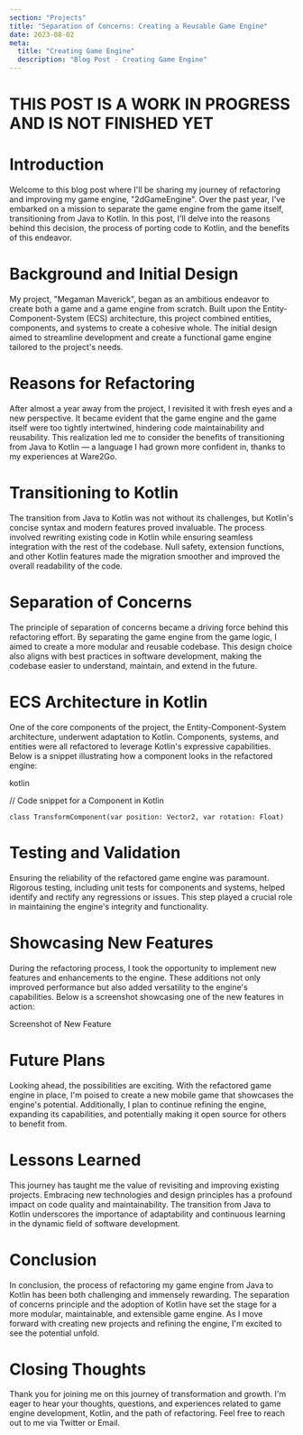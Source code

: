 ```yaml
---
section: "Projects"
title: "Separation of Concerns: Creating a Reusable Game Engine"
date: 2023-08-02
meta: 
  title: "Creating Game Engine"
  description: "Blog Post - Creating Game Engine"
---
```


# THIS POST IS A WORK IN PROGRESS AND IS NOT FINISHED YET
# Introduction
Welcome to this blog post where I'll be sharing my journey of refactoring and improving my game engine, "2dGameEngine". Over the past year, I've embarked on a mission to separate the game engine from the game itself, transitioning from Java to Kotlin. In this post, I'll delve into the reasons behind this decision, the process of porting code to Kotlin, and the benefits of this endeavor.

# Background and Initial Design
My project, "Megaman Maverick", began as an ambitious endeavor to create both a game and a game engine from scratch. Built upon the Entity-Component-System (ECS) architecture, this project combined entities, components, and systems to create a cohesive whole. The initial design aimed to streamline development and create a functional game engine tailored to the project's needs.

# Reasons for Refactoring
After almost a year away from the project, I revisited it with fresh eyes and a new perspective. It became evident that the game engine and the game itself were too tightly intertwined, hindering code maintainability and reusability. This realization led me to consider the benefits of transitioning from Java to Kotlin — a language I had grown more confident in, thanks to my experiences at Ware2Go.

# Transitioning to Kotlin
The transition from Java to Kotlin was not without its challenges, but Kotlin's concise syntax and modern features proved invaluable. The process involved rewriting existing code in Kotlin while ensuring seamless integration with the rest of the codebase. Null safety, extension functions, and other Kotlin features made the migration smoother and improved the overall readability of the code.

# Separation of Concerns
The principle of separation of concerns became a driving force behind this refactoring effort. By separating the game engine from the game logic, I aimed to create a more modular and reusable codebase. This design choice also aligns with best practices in software development, making the codebase easier to understand, maintain, and extend in the future.

# ECS Architecture in Kotlin
One of the core components of the project, the Entity-Component-System architecture, underwent adaptation to Kotlin. Components, systems, and entities were all refactored to leverage Kotlin's expressive capabilities. Below is a snippet illustrating how a component looks in the refactored engine:

kotlin

// Code snippet for a Component in Kotlin
```
class TransformComponent(var position: Vector2, var rotation: Float)
```

# Testing and Validation
Ensuring the reliability of the refactored game engine was paramount. Rigorous testing, including unit tests for components and systems, helped identify and rectify any regressions or issues. This step played a crucial role in maintaining the engine's integrity and functionality.

# Showcasing New Features
During the refactoring process, I took the opportunity to implement new features and enhancements to the engine. These additions not only improved performance but also added versatility to the engine's capabilities. Below is a screenshot showcasing one of the new features in action:

Screenshot of New Feature

# Future Plans
Looking ahead, the possibilities are exciting. With the refactored game engine in place, I'm poised to create a new mobile game that showcases the engine's potential. Additionally, I plan to continue refining the engine, expanding its capabilities, and potentially making it open source for others to benefit from.

# Lessons Learned
This journey has taught me the value of revisiting and improving existing projects. Embracing new technologies and design principles has a profound impact on code quality and maintainability. The transition from Java to Kotlin underscores the importance of adaptability and continuous learning in the dynamic field of software development.

# Conclusion
In conclusion, the process of refactoring my game engine from Java to Kotlin has been both challenging and immensely rewarding. The separation of concerns principle and the adoption of Kotlin have set the stage for a more modular, maintainable, and extensible game engine. As I move forward with creating new projects and refining the engine, I'm excited to see the potential unfold.

# Closing Thoughts
Thank you for joining me on this journey of transformation and growth. I'm eager to hear your thoughts, questions, and experiences related to game engine development, Kotlin, and the path of refactoring. Feel free to reach out to me via Twitter or Email.